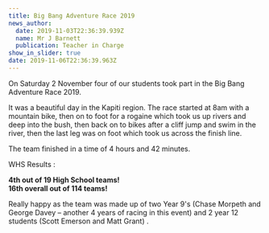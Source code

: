 ```yaml
---
title: Big Bang Adventure Race 2019
news_author:
  date: 2019-11-03T22:36:39.939Z
  name: Mr J Barnett
  publication: Teacher in Charge
show_in_slider: true
date: 2019-11-06T22:36:39.963Z
---
```

On Saturday 2 November four of our students took part in the Big Bang Adventure Race 2019.

It was a beautiful day in the Kapiti region.  The race started at 8am with a mountain bike, then on to foot for a rogaine which took us up rivers and deep into the bush, then back on to bikes after a cliff jump and swim in the river, then the last leg was on foot which took us across the finish line. 

The team finished in a time of 4 hours and 42 minutes. 

WHS Results:

**4th out of 19 High School teams!**  
**16th overall out of 114 teams!** 

Really happy as the team was made up of two Year 9's (Chase Morpeth and George Davey – another 4 years of racing in this event) and 2 year 12 students (Scott Emerson and Matt Grant).
